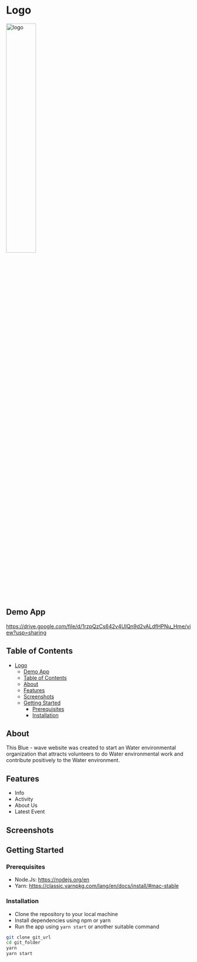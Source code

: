 # Logo

<img src="images/Background.png" width="40%" alt='logo'>


## Demo App
https://drive.google.com/file/d/1rzpQzCs642v4UIQn9d2vALdfHPNu_Hme/view?usp=sharing
## Table of Contents
- [Logo](#logo)
  - [Demo App](#demo-app)
  - [Table of Contents](#table-of-contents)
  - [About](#about)
  - [Features](#features)
  - [Screenshots](#screenshots)
  - [Getting Started](#getting-started)
    - [Prerequisites](#prerequisites)
    - [Installation](#installation)

## About
This Blue - wave website was created to start an Water environmental organization that attracts volunteers to do Water environmental work and contribute positively to the Water environment.

## Features
- Info
- Activity
- About Us
- Latest Event

## Screenshots



## Getting Started

### Prerequisites

- Node.Js: https://nodejs.org/en
- Yarn: https://classic.yarnpkg.com/lang/en/docs/install/#mac-stable

### Installation

- Clone the repository to your local machine
- Install dependencies using npm or yarn
- Run the app using `yarn start` or another suitable command

```bash
git clone git_url
cd git_folder
yarn
yarn start
